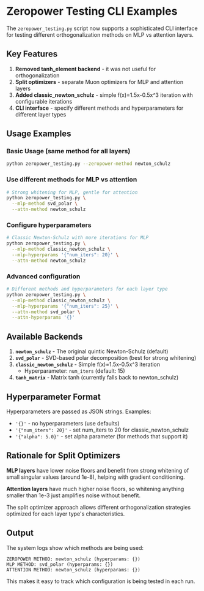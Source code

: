 # Zeropower Testing CLI Examples

The `zeropower_testing.py` script now supports a sophisticated CLI interface for testing different orthogonalization methods on MLP vs attention layers.

## Key Features

1. **Removed tanh_element backend** - it was not useful for orthogonalization
2. **Split optimizers** - separate Muon optimizers for MLP and attention layers  
3. **Added classic_newton_schulz** - simple f(x)=1.5x-0.5x^3 iteration with configurable iterations
4. **CLI interface** - specify different methods and hyperparameters for different layer types

## Usage Examples

### Basic Usage (same method for all layers)
```bash
python zeropower_testing.py --zeropower-method newton_schulz
```

### Use different methods for MLP vs attention
```bash
# Strong whitening for MLP, gentle for attention  
python zeropower_testing.py \
  --mlp-method svd_polar \
  --attn-method newton_schulz
```

### Configure hyperparameters
```bash
# Classic Newton-Schulz with more iterations for MLP
python zeropower_testing.py \
  --mlp-method classic_newton_schulz \
  --mlp-hyperparams '{"num_iters": 20}' \
  --attn-method newton_schulz
```

### Advanced configuration
```bash
# Different methods and hyperparameters for each layer type
python zeropower_testing.py \
  --mlp-method classic_newton_schulz \
  --mlp-hyperparams '{"num_iters": 25}' \
  --attn-method svd_polar \
  --attn-hyperparams '{}'
```

## Available Backends

1. **`newton_schulz`** - The original quintic Newton-Schulz (default)
2. **`svd_polar`** - SVD-based polar decomposition (best for strong whitening)
3. **`classic_newton_schulz`** - Simple f(x)=1.5x-0.5x^3 iteration
   - Hyperparameter: `num_iters` (default: 15)
4. **`tanh_matrix`** - Matrix tanh (currently falls back to newton_schulz)

## Hyperparameter Format

Hyperparameters are passed as JSON strings. Examples:

- `'{}'` - no hyperparameters (use defaults)
- `'{"num_iters": 20}'` - set num_iters to 20 for classic_newton_schulz
- `'{"alpha": 5.0}'` - set alpha parameter (for methods that support it)

## Rationale for Split Optimizers

**MLP layers** have lower noise floors and benefit from strong whitening of small singular values (around 1e-8), helping with gradient conditioning.

**Attention layers** have much higher noise floors, so whitening anything smaller than 1e-3 just amplifies noise without benefit.

The split optimizer approach allows different orthogonalization strategies optimized for each layer type's characteristics.

## Output

The system logs show which methods are being used:
```
ZEROPOWER METHOD: newton_schulz (hyperparams: {})
MLP METHOD: svd_polar (hyperparams: {})  
ATTENTION METHOD: newton_schulz (hyperparams: {})
```

This makes it easy to track which configuration is being tested in each run. 